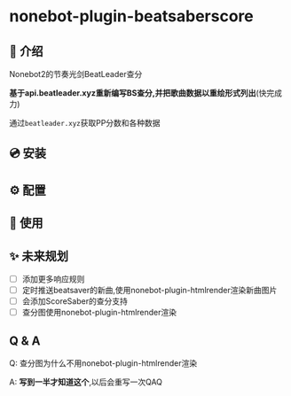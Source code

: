 # nonebot-plugin-beatsaberscore
## 📖 介绍

Nonebot2的节奏光剑BeatLeader查分

**基于api.beatleader.xyz重新编写BS查分,并把歌曲数据以重绘形式列出**(快完成力)

通过`beatleader.xyz`获取PP分数和各种数据

## 💿 安装


## ⚙️ 配置


## 🎉 使用


## ✨ 未来规划
- [ ] 添加更多响应规则
- [ ] 定时推送beatsaver的新曲,使用nonebot-plugin-htmlrender渲染新曲图片
- [ ] 会添加ScoreSaber的查分支持
- [ ] 查分图使用nonebot-plugin-htmlrender渲染

## Q & A
Q: 查分图为什么不用nonebot-plugin-htmlrender渲染

A: **写到一半才知道这个**,以后会重写一次QAQ
